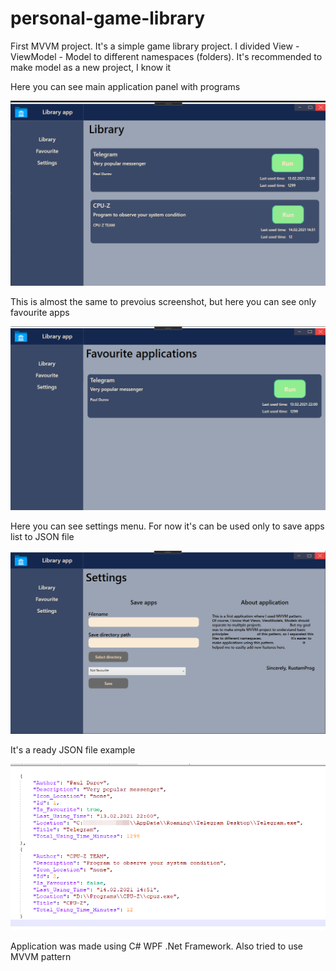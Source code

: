 # personal-game-library
First MVVM project. It's a simple game library project.
I divided View - ViewModel - Model to different namespaces (folders). It's recommended to make model as a new project, I know it

Here you can see main application panel with programs

![Main view](https://github.com/RustamProg/personal-game-library/blob/master/personal-game-library/Screenshots/workplace.png?raw=true)

This is almost the same to prevoius screenshot, but here you can see only favourite apps

![Main view, but only favourite](https://github.com/RustamProg/personal-game-library/blob/master/personal-game-library/Screenshots/fav_workplace.png?raw=true)

Here you can see settings menu. For now it's can be used only to save apps list to JSON file

![Settings menu](https://github.com/RustamProg/personal-game-library/blob/master/personal-game-library/Screenshots/settings.png?raw=true)

It's a ready JSON file example

![JSON example](https://github.com/RustamProg/personal-game-library/blob/master/personal-game-library/Screenshots/ready_json.png?raw=true)

Application was made using C# WPF .Net Framework. Also tried to use MVVM pattern
